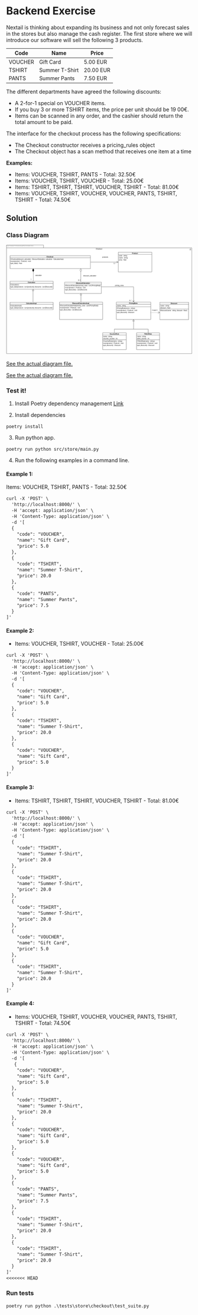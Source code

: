 # Backend Exercise
Nextail is thinking about expanding its business and not only forecast sales in the stores but also manage the cash register. The first store where we will introduce our software will sell the following 3 products.

| **Code** | **Name**       | **Price** |
|----------|----------------|-----------|
| VOUCHER  | Gift Card      | 5.00 EUR  |
| TSHIRT   | Summer T-Shirt | 20.00 EUR  |
| PANTS    | Summer Pants   | 7.50 EUR  |

The different departments have agreed the following discounts:
- A 2-for-1 special on VOUCHER items.
- If you buy 3 or more TSHIRT items, the price per unit should be 19 00€.
- Items can be scanned in any order, and the cashier should return the  total amount to be paid.

The interface for the checkout process has the following specifications:
- The Checkout constructor receives a pricing_rules object
- The Checkout object has a scan method that receives one item at a time

**Examples:**
- Items: VOUCHER, TSHIRT, PANTS - Total: 32.50€  
- Items: VOUCHER, TSHIRT, VOUCHER - Total: 25.00€
- Items: TSHIRT, TSHIRT, TSHIRT, VOUCHER, TSHIRT - Total: 81.00€
- Items: VOUCHER, TSHIRT, VOUCHER, VOUCHER, PANTS, TSHIRT, TSHIRT - Total: 74.50€


## Solution


### Class Diagram

![Class diagram](./docs/Class%20Diagram/Class%20Diagram.png)

[See the actual diagram file.](./docs/Class%20Diagram/Class%20Diagram.pdf)

[See the actual diagram file.](./docs/Class%20Diagram/Class%20Diagram.pdf)

### Test it!

1. Install Poetry dependency management [Link](https://python-poetry.org/docs/)

2. Install dependencies
```
poetry install
```
3. Run python app.

```
poetry run python src/store/main.py
```


4. Run the following examples in a command line.

#### Example 1: 

Items: VOUCHER, TSHIRT, PANTS - Total: 32.50€ 


```
curl -X 'POST' \
  'http://localhost:8000/' \
  -H 'accept: application/json' \
  -H 'Content-Type: application/json' \
  -d '[
  {
    "code": "VOUCHER",
    "name": "Gift Card",
    "price": 5.0
  },
  {
    "code": "TSHIRT",
    "name": "Summer T-Shirt",
    "price": 20.0
  },
  {
    "code": "PANTS",
    "name": "Summer Pants",
    "price": 7.5
  }
]'
```

#### Example 2: 

- Items: VOUCHER, TSHIRT, VOUCHER - Total: 25.00€

```
curl -X 'POST' \
  'http://localhost:8000/' \
  -H 'accept: application/json' \
  -H 'Content-Type: application/json' \
  -d '[
  {
    "code": "VOUCHER",
    "name": "Gift Card",
    "price": 5.0
  },
  {
    "code": "TSHIRT",
    "name": "Summer T-Shirt",
    "price": 20.0
  },
  {
    "code": "VOUCHER",
    "name": "Gift Card",
    "price": 5.0
  }
]'
```

#### Example 3: 

- Items: TSHIRT, TSHIRT, TSHIRT, VOUCHER, TSHIRT - Total: 81.00€

```
curl -X 'POST' \
  'http://localhost:8000/' \
  -H 'accept: application/json' \
  -H 'Content-Type: application/json' \
  -d '[
  {
    "code": "TSHIRT",
    "name": "Summer T-Shirt",
    "price": 20.0
  },
  {
    "code": "TSHIRT",
    "name": "Summer T-Shirt",
    "price": 20.0
  },
  {
    "code": "TSHIRT",
    "name": "Summer T-Shirt",
    "price": 20.0
  },
  {
    "code": "VOUCHER",
    "name": "Gift Card",
    "price": 5.0
  },
  {
    "code": "TSHIRT",
    "name": "Summer T-Shirt",
    "price": 20.0
  }
]'
```

#### Example 4: 


- Items: VOUCHER, TSHIRT, VOUCHER, VOUCHER, PANTS, TSHIRT, TSHIRT - Total: 74.50€

```
curl -X 'POST' \
  'http://localhost:8000/' \
  -H 'accept: application/json' \
  -H 'Content-Type: application/json' \
  -d '[
   {
    "code": "VOUCHER",
    "name": "Gift Card",
    "price": 5.0
  },
  {
    "code": "TSHIRT",
    "name": "Summer T-Shirt",
    "price": 20.0
  },
  {
    "code": "VOUCHER",
    "name": "Gift Card",
    "price": 5.0
  },
  {
    "code": "VOUCHER",
    "name": "Gift Card",
    "price": 5.0
  },
  {
    "code": "PANTS",
    "name": "Summer Pants",
    "price": 7.5
  },
  {
    "code": "TSHIRT",
    "name": "Summer T-Shirt",
    "price": 20.0
  },
  {
    "code": "TSHIRT",
    "name": "Summer T-Shirt",
    "price": 20.0
  }
]'
<<<<<<< HEAD
```

### Run tests

```
poetry run python .\tests\store\checkout\test_suite.py
```
